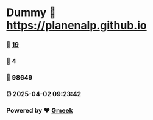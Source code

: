 # Dummy :link: https://planenalp.github.io 
### :page_facing_up: [19](https://planenalp.github.io/tag.html) 
### :speech_balloon: 4 
### :hibiscus: 98649 
### :alarm_clock: 2025-04-02 09:23:42 
### Powered by :heart: [Gmeek](https://github.com/Meekdai/Gmeek)
